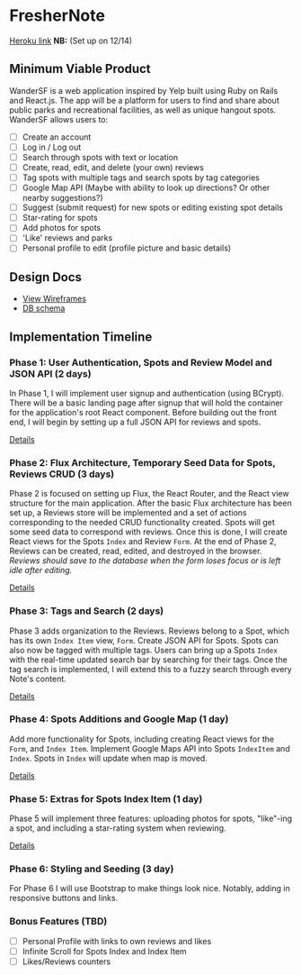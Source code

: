 # FresherNote

[Heroku link][heroku] **NB:** (Set up on 12/14)

[heroku]: http://www.herokuapp.com

## Minimum Viable Product

WanderSF is a web application inspired by Yelp built using Ruby on Rails
and React.js. The app will be a platform for users to find and share about
public parks and recreational facilities, as well as unique hangout spots.
WanderSF allows users to:

<!-- This is a Markdown checklist. Use it to keep track of your progress! -->

- [ ] Create an account
- [ ] Log in / Log out
- [ ] Search through spots with text or location
- [ ] Create, read, edit, and delete (your own) reviews
- [ ] Tag spots with multiple tags and search spots by tag categories
- [ ] Google Map API (Maybe with ability to look up directions? Or other nearby suggestions?)
- [ ] Suggest (submit request) for new spots or editing existing spot details
- [ ] Star-rating for spots
- [ ] Add photos for spots
- [ ] 'Like' reviews and parks
- [ ] Personal profile to edit (profile picture and basic details)

## Design Docs
* [View Wireframes][view]
* [DB schema][schema]

[view]: ./docs/views.md
[schema]: ./docs/schema.md

## Implementation Timeline

### Phase 1: User Authentication, Spots and Review Model and JSON API (2 days)

In Phase 1, I will implement user signup and authentication (using
BCrypt). There will be a basic landing page after signup that will hold
the container for the application's root React component. Before
building out the front end, I will begin by setting up a full JSON API
for reviews and spots.

[Details][phase-one]

### Phase 2: Flux Architecture, Temporary Seed Data for Spots, Reviews CRUD (3 days)

Phase 2 is focused on setting up Flux, the React Router, and the React
view structure for the main application. After the basic Flux
architecture has been set up, a Reviews store will be implemented and a
set of actions corresponding to the needed CRUD functionality created.
Spots will get some seed data to correspond with reviews. Once this is
done, I will create React views for the Spots `Index` and Review `Form`.
At the end of Phase 2, Reviews can be created, read, edited, and
destroyed in the browser. *Reviews should save to the database when the
form loses focus or is left idle after editing.*

[Details][phase-two]

### Phase 3: Tags and Search (2 days)

Phase 3 adds organization to the Reviews. Reviews belong to a Spot,
which has its own `Index Item` view, `Form`. Create JSON API for Spots.
Spots can also now be tagged with multiple tags. Users can bring up a
Spots `Index` with the real-time updated search bar by searching for
their tags. Once the tag search is implemented, I will extend this to a
fuzzy search through every Note's content.

[Details][phase-three]

### Phase 4: Spots Additions and Google Map (1 day)

Add more functionality for Spots, including creating React views for
the `Form`, and `Index Item`. Implement Google Maps API into Spots
`IndexItem` and `Index`. Spots in `Index` will update when map is moved.

[Details][phase-four]

### Phase 5: Extras for Spots Index Item (1 day)

Phase 5 will implement three features: uploading photos for spots,
"like"-ing a spot, and including a star-rating system when reviewing.

[Details][phase-five]

### Phase 6: Styling and Seeding (3 day)

For Phase 6 I will use Bootstrap to make things look nice. Notably,
adding in responsive buttons and links.

### Bonus Features (TBD)
- [ ] Personal Profile with links to own reviews and likes
- [ ] Infinite Scroll for Spots Index and Index Item
- [ ] Likes/Reviews counters

[phase-one]: ./docs/phases/phase1.md
[phase-two]: ./docs/phases/phase2.md
[phase-three]: ./docs/phases/phase3.md
[phase-four]: ./docs/phases/phase4.md
[phase-five]: ./docs/phases/phase5.md
